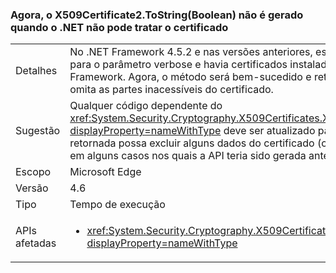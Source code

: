 ### <a name="x509certificate2tostringboolean-does-not-throw-now-when-net-cannot-handle-the-certificate"></a>Agora, o X509Certificate2.ToString(Boolean) não é gerado quando o .NET não pode tratar o certificado

|   |   |
|---|---|
|Detalhes|No .NET Framework 4.5.2 e nas versões anteriores, esse método era gerado quando <code>true</code> era passado para o parâmetro verbose e havia certificados instalados que não eram compatíveis com o .NET Framework. Agora, o método será bem-sucedido e retornará uma cadeia de caracteres válida que omita as partes inacessíveis do certificado.|
|Sugestão|Qualquer código dependente do <xref:System.Security.Cryptography.X509Certificates.X509Certificate2.ToString(System.Boolean)?displayProperty=nameWithType> deve ser atualizado para esperar que a cadeia de caracteres retornada possa excluir alguns dados do certificado (como chave pública, chave privada e extensões) em alguns casos nos quais a API teria sido gerada anteriormente.|
|Escopo|Microsoft Edge|
|Versão|4.6|
|Tipo|Tempo de execução|
|APIs afetadas|<ul><li><xref:System.Security.Cryptography.X509Certificates.X509Certificate2.ToString(System.Boolean)?displayProperty=nameWithType></li></ul>|

